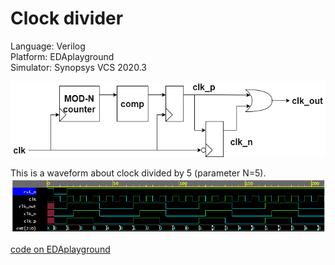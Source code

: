 # Clock divider

Language: Verilog   
Platform: EDAplayground  
Simulator: Synopsys VCS 2020.3

![block_diagram](pic/bd.png)

This is a waveform about clock divided by 5 (parameter N=5).
![waveform](pic/wv.png)

[code on EDAplayground](https://www.edaplayground.com/x/QVTV)